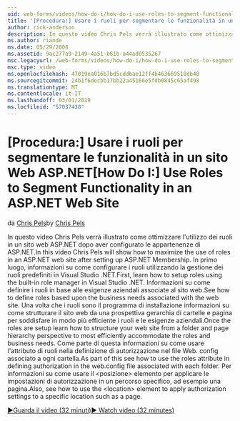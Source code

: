 ```yaml
---
uid: web-forms/videos/how-do-i/how-do-i-use-roles-to-segment-functionality-in-an-aspnet-web-site
title: '[Procedura:] Usare i ruoli per segmentare le funzionalità in un sito Web ASP.NET | Microsoft Docs'
author: rick-anderson
description: In questo video Chris Pels verrà illustrato come ottimizzare l'utilizzo dei ruoli in un sito web ASP.NET dopo aver configurato le appartenenze di ASP.NET. In primo luogo, informazioni su come configurare rol...
ms.author: riande
ms.date: 05/29/2008
ms.assetid: 9ac277a9-2149-4a51-b61b-a44ad0535267
msc.legacyurl: /web-forms/videos/how-do-i/how-do-i-use-roles-to-segment-functionality-in-an-aspnet-web-site
msc.type: video
ms.openlocfilehash: 47019ea016b7bd5cddbae12ff4b463669518db48
ms.sourcegitcommit: 24b1f6decbb17bb22a45166e5fdb0845c65af498
ms.translationtype: MT
ms.contentlocale: it-IT
ms.lasthandoff: 03/01/2019
ms.locfileid: "57037438"
---
```

<a name="how-do-i-use-roles-to-segment-functionality-in-an-aspnet-web-site"></a><span data-ttu-id="60293-104">[Procedura:] Usare i ruoli per segmentare le funzionalità in un sito Web ASP.NET</span><span class="sxs-lookup"><span data-stu-id="60293-104">[How Do I:] Use Roles to Segment Functionality in an ASP.NET Web Site</span></span>
====================
<span data-ttu-id="60293-105">da [Chris Pels](https://twitter.com/chrispels)</span><span class="sxs-lookup"><span data-stu-id="60293-105">by [Chris Pels](https://twitter.com/chrispels)</span></span>

<span data-ttu-id="60293-106">In questo video Chris Pels verrà illustrato come ottimizzare l'utilizzo dei ruoli in un sito web ASP.NET dopo aver configurato le appartenenze di ASP.NET.</span><span class="sxs-lookup"><span data-stu-id="60293-106">In this video Chris Pels will show how to maximize the use of roles in an ASP.NET web site after setting up ASP.NET Membership.</span></span> <span data-ttu-id="60293-107">In primo luogo, informazioni su come configurare i ruoli utilizzando la gestione dei ruoli predefiniti in Visual Studio .NET.</span><span class="sxs-lookup"><span data-stu-id="60293-107">First, learn how to setup roles using the built-in role manager in Visual Studio .NET.</span></span> <span data-ttu-id="60293-108">Informazioni su come definire i ruoli in base alle esigenze aziendali associate al sito web.</span><span class="sxs-lookup"><span data-stu-id="60293-108">See how to define roles based upon the business needs associated with the web site.</span></span> <span data-ttu-id="60293-109">Una volta che i ruoli sono il programma di installazione informazioni su come strutturare il sito web da una prospettiva gerarchia di cartelle e pagina per soddisfare in modo più efficiente i ruoli e le esigenze aziendali.</span><span class="sxs-lookup"><span data-stu-id="60293-109">Once the roles are setup learn how to structure your web site from a folder and page hierarchy perspective to most efficiently accommodate the roles and business needs.</span></span> <span data-ttu-id="60293-110">Come parte di questa informazioni su come usare l'attributo di ruoli nella definizione di autorizzazione nel file Web. config associato a ogni cartella.</span><span class="sxs-lookup"><span data-stu-id="60293-110">As part of this see how to use the roles attribute in defining authorization in the web.config file associated with each folder.</span></span> <span data-ttu-id="60293-111">Per informazioni su come usare il &lt;posizione&gt; elemento per applicare le impostazioni di autorizzazione in un percorso specifico, ad esempio una pagina.</span><span class="sxs-lookup"><span data-stu-id="60293-111">Also, see how to use the &lt;location&gt; element to apply authorization settings to a specific location such as a page.</span></span>

[<span data-ttu-id="60293-112">&#9654;Guarda il video (32 minuti)</span><span class="sxs-lookup"><span data-stu-id="60293-112">&#9654; Watch video (32 minutes)</span></span>](https://channel9.msdn.com/Blogs/ASP-NET-Site-Videos/how-do-i-use-roles-to-segment-functionality-in-an-aspnet-web-site)
